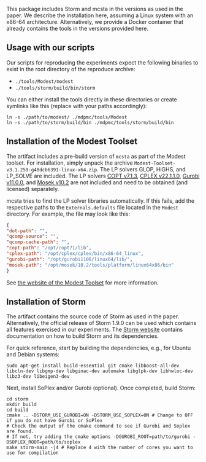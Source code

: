 This package includes Storm and mcsta in the versions as used in the paper.
We describe the installation here, assuming a Linux system with an x86-64 architecture.
Alternatively, we provide a Docker container that already contains the tools in the versions provided here.

## Usage with our scripts

Our scripts for reproducing the experiments expect the following binaries to exist in the root directory of the reproduce archive:

- `./tools/Modest/modest`
- `./tools/storm/build/bin/storm`

You can either install the tools directly in these directories or create symlinks like this (replace with your paths accordingly):

```
ln -s ./path/to/modest/ ./mdpmc/tools/Modest
ln -s ./path/to/storm/build/bin ./mdpmc/tools/storm/build/bin
```


## Installation of the Modest Toolset

The artifact includes a pre-build version of `mcsta` as part of the Modest toolset.
For installation, simply unpack the archive `Modest-Toolset-v3.1.259-g48dcb6391-linux-x64.zip`.
The LP solvers GLOP, HiGHS, and LP_SOLVE are included.
The LP solvers [COPT v7.1.3](https://www.shanshu.ai/copt), [CPLEX v22.1.1.0](https://www.ibm.com/analytics/cplex-optimizer), [Gurobi v11.0.0](https://www.gurobi.com/), and [Mosek v10.2](https://www.mosek.com/) are not included and need to be obtained (and licensed) separately.

mcsta tries to find the LP solver libraries automatically. If this fails, add the respective paths to the `Externals.defaults` file located in the `Modest` directory.
For example, the file may look like this:

```json
{
"dot-path": "",
"qcomp-source": "",
"qcomp-cache-path": "",
"copt-path": "/opt/copt71/lib",
"cplex-path": "/opt/cplex/cplex/bin/x86-64_linux",
"gurobi-path": "/opt/gurobi1100/linux64/lib/",
"mosek-path": "/opt/mosek/10.2/tools/platform/linux64x86/bin"
}
```

See [the website of the Modest Toolset](https://www.modestchecker.net/Docs/) for more information.


## Installation of Storm

The artifact contains the source code of Storm as used in the paper.
Alternatively, the official release of Storm 1.9.0 can be used which contains all features exercised in our experiments.
The [Storm website](https://www.stormchecker.org/documentation/obtain-storm/build.html) contains documentation on how to build Storm and its dependencies.

For quick reference, start by building the dependenciies, e.g., for Ubuntu and Debian systems:

```
sudo apt-get install build-essential git cmake libboost-all-dev libcln-dev libgmp-dev libginac-dev automake libglpk-dev libhwloc-dev libz3-dev libeigen3-dev
```

Next, install SoPlex and/or Gurobi (optional). Once completed, build Storm:

```
cd storm
mkdir build
cd build
cmake .. -DSTORM_USE_GUROBI=ON -DSTORM_USE_SOPLEX=ON # Change to OFF if you do not have Gurobi or SoPlex
# Check the output of the cmake command to see if Gurobi and Soplex are found.
# If not, try adding the cmake options -DGUROBI_ROOT=path/to/gurobi -DSOPLEX_ROOT=path/to/soplex
make storm-main -j4 # Replace 4 with the number of cores you want to use for compilation
```


